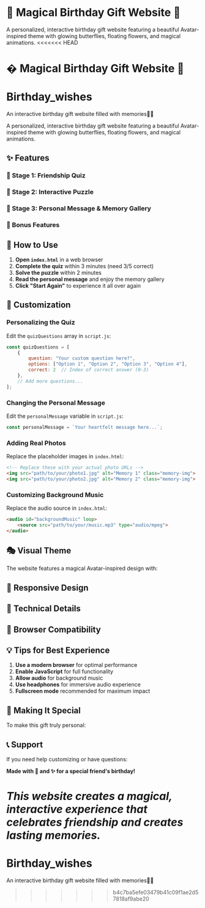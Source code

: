 # 🎂 Magical Birthday Gift Website 🦋

A personalized, interactive birthday gift website featuring a beautiful Avatar-inspired theme with glowing butterflies, floating flowers, and magical animations.
<<<<<<< HEAD
# � Magical Birthday Gift Website 🦋

# Birthday_wishes
An interactive birthday gift website filled with memories💖🎉

A personalized, interactive birthday gift website featuring a beautiful Avatar-inspired theme with glowing butterflies, floating flowers, and magical animations.

## ✨ Features

### 🌸 Stage 1: Friendship Quiz

### 🧩 Stage 2: Interactive Puzzle

### 💌 Stage 3: Personal Message & Memory Gallery

### 🎵 Bonus Features

## 🚀 How to Use

1. **Open `index.html`** in a web browser
2. **Complete the quiz** within 3 minutes (need 3/5 correct)
3. **Solve the puzzle** within 2 minutes
4. **Read the personal message** and enjoy the memory gallery
5. **Click "Start Again"** to experience it all over again

## 🎨 Customization

### Personalizing the Quiz
Edit the `quizQuestions` array in `script.js`:

```javascript
const quizQuestions = [
    {
        question: "Your custom question here?",
        options: ["Option 1", "Option 2", "Option 3", "Option 4"],
        correct: 2  // Index of correct answer (0-3)
    },
    // Add more questions...
];
```

### Changing the Personal Message
Edit the `personalMessage` variable in `script.js`:

```javascript
const personalMessage = `Your heartfelt message here...`;
```

### Adding Real Photos
Replace the placeholder images in `index.html`:

```html
<!-- Replace these with your actual photo URLs -->
<img src="path/to/your/photo1.jpg" alt="Memory 1" class="memory-img">
<img src="path/to/your/photo2.jpg" alt="Memory 2" class="memory-img">
```

### Customizing Background Music
Replace the audio source in `index.html`:

```html
<audio id="backgroundMusic" loop>
    <source src="path/to/your/music.mp3" type="audio/mpeg">
</audio>
```

## 🎭 Visual Theme

The website features a magical Avatar-inspired design with:

## 📱 Responsive Design


## 🔧 Technical Details


## 🌟 Browser Compatibility


## 💡 Tips for Best Experience

1. **Use a modern browser** for optimal performance
2. **Enable JavaScript** for full functionality
3. **Allow audio** for background music
4. **Use headphones** for immersive audio experience
5. **Fullscreen mode** recommended for maximum impact

## 🎁 Making It Special

To make this gift truly personal:

## 📞 Support

If you need help customizing or have questions:


**Made with 💖 and ✨ for a special friend's birthday!**

*This website creates a magical, interactive experience that celebrates friendship and creates lasting memories.* 
=======
# Birthday_wishes
An interactive birthday gift website filled with memories💖🎉
>>>>>>> b4c7ba5efe03479b41c09f1ae2d57818af9abe20
